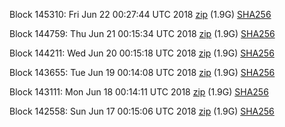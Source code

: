 Block 145310: Fri Jun 22 00:27:44 UTC 2018 [zip](https://dash-bootstrap.ams3.digitaloceanspaces.com/testnet/2018-06-22/bootstrap.dat.zip) (1.9G) [SHA256](https://dash-bootstrap.ams3.digitaloceanspaces.com/testnet/2018-06-22/sha256.txt)

Block 144759: Thu Jun 21 00:15:34 UTC 2018 [zip](https://dash-bootstrap.ams3.digitaloceanspaces.com/testnet/2018-06-21/bootstrap.dat.zip) (1.9G) [SHA256](https://dash-bootstrap.ams3.digitaloceanspaces.com/testnet/2018-06-21/sha256.txt)

Block 144211: Wed Jun 20 00:15:18 UTC 2018 [zip](https://dash-bootstrap.ams3.digitaloceanspaces.com/testnet/2018-06-20/bootstrap.dat.zip) (1.9G) [SHA256](https://dash-bootstrap.ams3.digitaloceanspaces.com/testnet/2018-06-20/sha256.txt)

Block 143655: Tue Jun 19 00:14:08 UTC 2018 [zip](https://dash-bootstrap.ams3.digitaloceanspaces.com/testnet/2018-06-19/bootstrap.dat.zip) (1.9G) [SHA256](https://dash-bootstrap.ams3.digitaloceanspaces.com/testnet/2018-06-19/sha256.txt)

Block 143111: Mon Jun 18 00:14:11 UTC 2018 [zip](https://dash-bootstrap.ams3.digitaloceanspaces.com/testnet/2018-06-18/bootstrap.dat.zip) (1.9G) [SHA256](https://dash-bootstrap.ams3.digitaloceanspaces.com/testnet/2018-06-18/sha256.txt)

Block 142558: Sun Jun 17 00:15:06 UTC 2018 [zip](https://dash-bootstrap.ams3.digitaloceanspaces.com/testnet/2018-06-17/bootstrap.dat.zip) (1.9G) [SHA256](https://dash-bootstrap.ams3.digitaloceanspaces.com/testnet/2018-06-17/sha256.txt)
